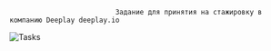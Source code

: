                               Задание для принятия на стажировку в компанию Deeplay deeplay.io
![Tasks](https://user-images.githubusercontent.com/107273103/173265211-2c66116c-8110-4f99-85de-9c0e943853a7.jpg)


